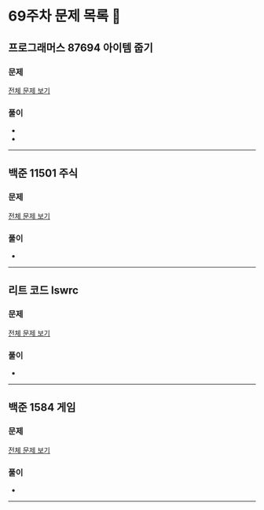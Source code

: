 # 69주차 문제 목록 📝

## 프로그래머스 87694 아이템 줍기  
### 문제
[전체 문제 보기](https://school.programmers.co.kr/learn/courses/30/lessons/87694)

### 풀이
- 
- 
___

## 백준 11501 주식      
### 문제
[전체 문제 보기](https://www.acmicpc.net/problem/11501)

### 풀이
- 
___

## 리트 코드 lswrc  
### 문제
[전체 문제 보기](https://leetcode.com/problems/longest-substring-without-repeating-characters/)

### 풀이
-
___

## 백준 1584 게임      
### 문제
[전체 문제 보기](https://www.acmicpc.net/problem/1584)

### 풀이
- 
___
